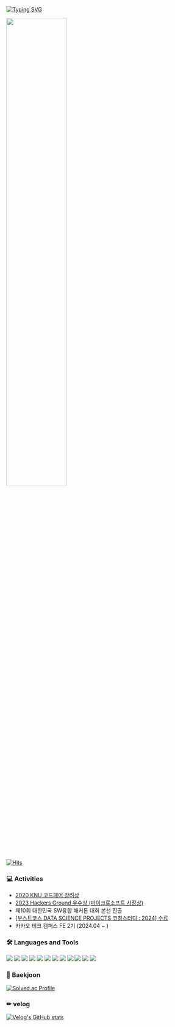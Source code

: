 [![Typing SVG](https://readme-typing-svg.demolab.com?font=Fira+Code&weight=500&size=30&pause=1000&theme=dark&color=1E90FF&center=true&random=false&width=435&lines=Hi+I'm+seungbeom+👋👋)](https://git.io/typing-svg)

<a href="https://github.com/anuraghazra/github-readme-stats">
  <img src="https://github-readme-stats.vercel.app/api?username=seung365&show_icons=true&theme=material-palenight&hide_border=true&bg_color=20232a&icon_color=58A6FF&text_color=fff&title_color=58A6FF&count_private=true" width=56% />
</a>

[![Hits](https://hits.seeyoufarm.com/api/count/incr/badge.svg?url=https%3A%2F%2Fgithub.com%2Fseung365%2Fhit-counter&count_bg=%2300FFFF&title_bg=%2300BFFF&icon=&icon_color=%23000000&title=hits&edge_flat=true)](https://hits.seeyoufarm.com)



### 💻 Activities
* [2020 KNU 코드페어 장려상](/codepair.jpeg)
* [2023 Hackers Ground 우수상 (마이크로소프트 사장상)](/hackersground.png)
* 제10회 대한민국 SW융합 해커톤 대회 본선 진출
* [[부스트코스 DATA SCIENCE PROJECTS 코칭스터디 : 2024] 수료](/certificate_A20240215-019154.pdf)
* 카카오 테크 캠퍼스 FE 2기 (2024.04 ~ )

### 🛠 Languages and Tools
<div class='row'>
<img src="https://img.shields.io/badge/CSS3-1572B6?style=flat-square&logo=CSS3&logoColor=white"/> 
<img src="https://img.shields.io/badge/HTML5-E34F26?style=flat-square&logo=HTML5&logoColor=white" /> 
<img src="https://img.shields.io/badge/JavaScript-F7DF1E?style=flat-square&logo=JavaScript&logoColor=white" /> 
<img src="https://img.shields.io/badge/React-61DAFB?style=flat-square&logo=React&logoColor=white" /> 
<img src="https://img.shields.io/badge/java-%23007396.svg?&style=flat-square&logo=java&logoColor=white" /> 
<img src="https://img.shields.io/badge/Linux-FCC624?style=flat-square&logo=Linux&logoColor=white"/> 
<img src="https://img.shields.io/badge/Python-3776AB?style=flat-square&logo=Python&logoColor=white"/> 
<img src="https://img.shields.io/badge/android-34A853?style=flat-square&logo=android&logoColor=white"/> 
<img src="https://img.shields.io/badge/c-A8B9CC?style=flat-square&logo=c&logoColor=white"/> 
<img src="https://img.shields.io/badge/c++-00599C?style=flat-square&logo=C%2B%2B&logoColor=white" /> 
<img src="https://img.shields.io/badge/github-181717?style=flat-square&logo=github&logoColor=white"/> 
<img src="https://img.shields.io/badge/git-F05032?style=flat-square&logo=git&logoColor=white"/>
</div>

### 🚩 Baekjoon

[![Solved.ac Profile](http://mazassumnida.wtf/api/v2/generate_badge?boj=bdh6009)](https://solved.ac/bdh6009/)



### ✏ velog

[![Velog's GitHub stats](https://velog-readme-stats.vercel.app/api?name=seung365)](https://velog.io/@seung365/posts)



